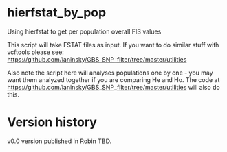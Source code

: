 # hierfstat_by_pop
Using hierfstat to get per population overall FIS values

This script will take FSTAT files as input. If you want to do similar stuff with vcftools please see:
https://github.com/laninsky/GBS_SNP_filter/tree/master/utilities

Also note the script here will analyses populations one by one - you may want them analyzed together if you are comparing He and Ho. The code at https://github.com/laninsky/GBS_SNP_filter/tree/master/utilities will also do this.

# Version history
v0.0 version published in Robin TBD.
